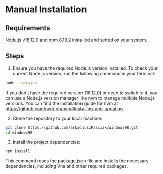 # Manual Installation

## Requirements

[Node.js v18.12.0](https://nodejs.org/en) and [npm 8.19.2](https://www.npmjs.com/) installed and setted on your system.

## Steps

1. Ensure you have the required Node.js version installed. To check your current Node.js version, run the following command in your terminal:

```bash
node --version
```

If you don't have the required version (18.12.0) or need to switch to it, you can use a Node.js version manager like nvm to manage multiple Node.js versions. You can find the installation guide for nvm at https://github.com/nvm-sh/nvm#installing-and-updating.

2. Clone the repository to your local machine:

```bash
git clone https://github.com/arkadiuszPasciak/windows98.git
cd windows98
```

3. Install the project dependencies:

```bash
npm install
```

This command reads the package.json file and installs the necessary dependencies, including Vite and other required packages.
